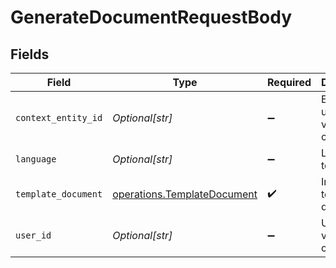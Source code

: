 # GenerateDocumentRequestBody


## Fields

| Field                                                                      | Type                                                                       | Required                                                                   | Description                                                                | Example                                                                    |
| -------------------------------------------------------------------------- | -------------------------------------------------------------------------- | -------------------------------------------------------------------------- | -------------------------------------------------------------------------- | -------------------------------------------------------------------------- |
| `context_entity_id`                                                        | *Optional[str]*                                                            | :heavy_minus_sign:                                                         | Entity to use for variable context                                         | bcd0aab9-b544-42b0-8bfb-6d449d02eacc                                       |
| `language`                                                                 | *Optional[str]*                                                            | :heavy_minus_sign:                                                         | Language to use                                                            | de                                                                         |
| `template_document`                                                        | [operations.TemplateDocument](../../models/operations/templatedocument.md) | :heavy_check_mark:                                                         | Input template document                                                    |                                                                            |
| `user_id`                                                                  | *Optional[str]*                                                            | :heavy_minus_sign:                                                         | User Id for variable context                                               | 100321                                                                     |